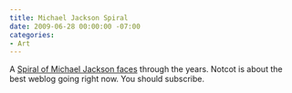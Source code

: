 ```yaml
---
title: Michael Jackson Spiral
date: 2009-06-28 00:00:00 -07:00
categories:
- Art
---
```


<p>A <a href="http://www.notcot.com/archives/2009/06/michael_jackson.php">Spiral of Michael Jackson faces</a> through the years. Notcot is about the best weblog going right now. You should subscribe.</p>
